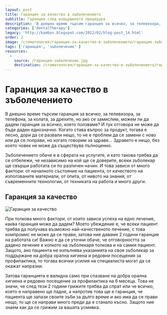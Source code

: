 ```yaml
---
layout: post
title: Гаранция за качество в зъболечението
subtitle: Гаранция след извършената процедура
description: 'В днешно време търсим гаранция за всичко, за телевизора, за телефона, за колата, за дрехите, но ако се замислим, можем ли да дадем гаранция за всичко, което ползваме?'
categories: ['dentalTherapy']
legacy: 'http://kambov.blogspot.com/2012/02/blog-post_14.html'
order: 2
image: /стоматология/гаранция-за-качество-в-зъболечението/гаранция-зъболечение.jpg
tags: ['гаранция', 'зъболечение' ]
resources:
  -
    source: /гаранция-зъболечение.jpg
    destination: /стоматология/гаранция-за-качество-в-зъболечението/гаранция-зъболечение.jpg
---
```

# Гаранция за качество в зъболечението

В днешно време търсим гаранция за всичко, за телевизора, за телефона, за колата, за дрехите, но ако се замислим, можем ли да дадем гаранция за всичко, което ползваме? И тук отговора не може да бъде даден еднозначно. Когато става въпрос за продукт, тогава е лесно, дори да се развали нещо, то не е проблем да се замени с ново или да се поправи, но когато говорим за здраве... Здравето е нещо, без което човек не може да съществува пълноценно.

Зъболечението обаче е в сферата на услугите, и като такова трябва да се отбележи, че независимо на кой ще се доверите, всеки зъболекар ще свърши работата си по различен начин. И това зависи от много фактори: от началното състояние на пациента, от качеството на използваните материали, от опита, от нивото на знания, от съвременните технологии, от техниката на работа и много други.

## Гаранция за качество
![Гаранция за качество](гаранция-за-качество-в-зъболечението/гаранция-зъболечение.jpg)

При толкова много фактори, от които зависи успеха на едно лечение, каква гаранция може да дадем? Моето убеждение е, че всеки пациент трябва да получава възможно най-качественото лечение, с това компромис не може да се прави, затова ние даваме 2 години гаранция на работата си! Важно е да се уточни обаче, че отговорността за дадено лечение е колкото на зъболекаря толкова и на самия пациент. Защото, ако пациента не изпълнява указанията на своя зъболекар за поддържане на добра орална хигиена и редовни посещения за профилактика, то тогава всички усилия на специалиста могат да се окажат напразни.

Затова гаранцията е валидна само при спазване на добра орална хигиена и редовно посещение за профилактика на 6 месеца. Това не значи, че след тези 2 години грижите трябва да спрат или че всичко, което е направено ще падне, а напротив това ще е гаранция, че пациента ще запази своите зъби за дълго време и ако има да се прави нещо, то ще се направи много преди да е станало късно. Защото ние знаем как да се грижим за вашата усмивка.